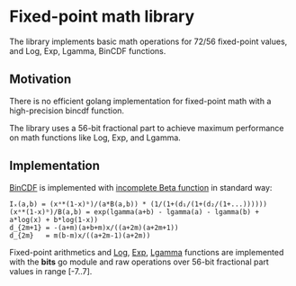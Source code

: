 # Fixed-point math library

The library implements basic math operations for 72/56 fixed-point values, and Log, Exp, Lgamma, BinCDF functions.

## Motivation

There is no efficient golang implementation for fixed-point math with a high-precision bincdf function.

The library uses a 56-bit fractional part to achieve maximum performance on math functions like Log, Exp, and Lgamma.

## Implementation

[BinCDF](https://github.com/spacemeshos/fixed/blob/master/fixed.go#L110) is implemented with
[incomplete Beta function](https://github.com/spacemeshos/fixed/blob/master/beta.go#L5) in standard way:

```text
Iₓ(a,b) = (xᵃ*(1-x)ᵇ)/(a*B(a,b)) * (1/(1+(d₁/(1+(d₂/(1+...))))))   
(xᵃ*(1-x)ᵇ)/B(a,b) = exp(lgamma(a+b) - lgamma(a) - lgamma(b) + a*log(x) + b*log(1-x))   
d_{2m+1} = -(a+m)(a+b+m)x/((a+2m)(a+2m+1))   
d_{2m}   = m(b-m)x/((a+2m-1)(a+2m))   
```

Fixed-point arithmetics and [Log](https://github.com/spacemeshos/fixed/blob/master/log.go#L19),
[Exp](https://github.com/spacemeshos/fixed/blob/master/exp.go#L10),
[Lgamma](https://github.com/spacemeshos/fixed/blob/master/lgamma.go#L4) functions are implemented with the
**bits** go module and raw operations over 56-bit fractional part values in range [-7..7].

